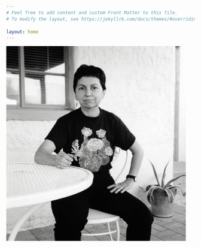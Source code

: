 ```yaml
---
# Feel free to add content and custom Front Matter to this file.
# To modify the layout, see https://jekyllrb.com/docs/themes/#overriding-theme-defaults

layout: home
---
```

<img src="Images/1_sSD4RgMWBE1SbbAcMMOS9Q (Small).png">
